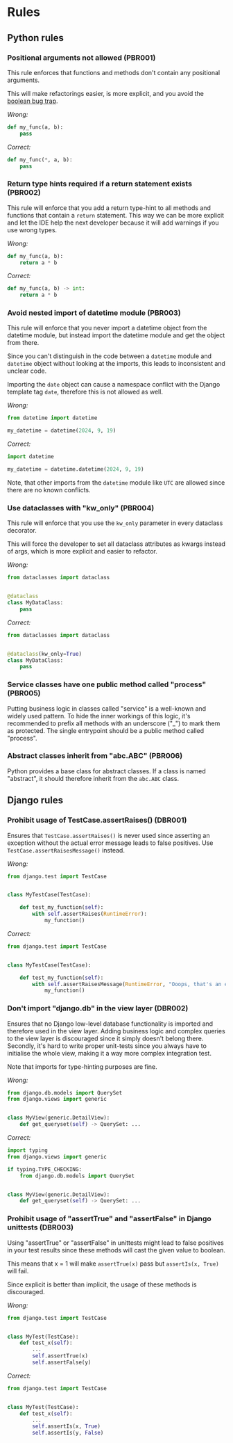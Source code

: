 # Rules

## Python rules

### Positional arguments not allowed (PBR001)

This rule enforces that functions and methods don't contain any positional arguments.

This will make refactorings easier, is more explicit,
and you avoid the [boolean bug trap](https://adamj.eu/tech/2021/07/10/python-type-hints-how-to-avoid-the-boolean-trap/).

*Wrong:*

```python
def my_func(a, b):
    pass
```

*Correct:*

```python
def my_func(*, a, b):
    pass
```

### Return type hints required if a return statement exists (PBR002)

This rule will enforce that you add a return type-hint to all methods and functions that contain a `return` statement.
This way we can be more explicit and let the IDE help the next developer because it will add warnings if you use
wrong types.

*Wrong:*

```python
def my_func(a, b):
    return a * b
```

*Correct:*

```python
def my_func(a, b) -> int:
    return a * b
```

### Avoid nested import of datetime module (PBR003)

This rule will enforce that you never import a datetime object from the datetime module, but instead import the datetime
module and get the object from there.

Since you can't distinguish in the code between a `datetime` module and `datetime` object without looking at the
imports, this leads to inconsistent and unclear code.

Importing the `date` object can cause a namespace conflict with the Django template tag `date`, therefore this is not
allowed as well.

*Wrong:*

```python
from datetime import datetime

my_datetime = datetime(2024, 9, 19)
```

*Correct:*

```python
import datetime

my_datetime = datetime.datetime(2024, 9, 19)
```

Note, that other imports from the `datetime` module like `UTC` are allowed since there are no known conflicts.

### Use dataclasses with "kw_only" (PBR004)

This rule will enforce that you use the `kw_only` parameter in every dataclass decorator.

This will force the developer to set all dataclass attributes as kwargs instead of args, which is more explicit and
easier to refactor.

*Wrong:*

```python
from dataclasses import dataclass


@dataclass
class MyDataClass:
    pass
```

*Correct:*

```python
from dataclasses import dataclass


@dataclass(kw_only=True)
class MyDataClass:
    pass
```

### Service classes have one public method called "process" (PBR005)

Putting business logic in classes called "service" is a well-known and widely used pattern. To hide the inner workings
of this logic, it's recommended to prefix all methods with an underscore ("_") to mark them as protected. The single
entrypoint should be a public method called "process".

### Abstract classes inherit from "abc.ABC" (PBR006)

Python provides a base class for abstract classes. If a class is named "abstract", it should therefore inherit from
the `abc.ABC` class.

## Django rules

### Prohibit usage of TestCase.assertRaises() (DBR001)

Ensures that `TestCase.assertRaises()` is never used since asserting an exception without the actual error
message leads to false positives. Use `TestCase.assertRaisesMessage()` instead.

*Wrong:*

```python
from django.test import TestCase


class MyTestCase(TestCase):

    def test_my_function(self):
        with self.assertRaises(RuntimeError):
            my_function()
```

*Correct:*

```python
from django.test import TestCase


class MyTestCase(TestCase):

    def test_my_function(self):
        with self.assertRaisesMessage(RuntimeError, "Ooops, that's an error."):
            my_function()
```

### Don't import "django.db" in the view layer (DBR002)

Ensures that no Django low-level database functionality is imported and therefore used in the view layer.
Adding business logic and complex queries to the view layer is discouraged since it simply doesn't belong there.
Secondly, it's hard to write proper unit-tests since you always have to initialise the whole view, making it a way more
complex integration test.

Note that imports for type-hinting purposes are fine.

*Wrong:*

```python
from django.db.models import QuerySet
from django.views import generic


class MyView(generic.DetailView):
    def get_queryset(self) -> QuerySet: ...
```

*Correct:*

```python
import typing
from django.views import generic

if typing.TYPE_CHECKING:
    from django.db.models import QuerySet


class MyView(generic.DetailView):
    def get_queryset(self) -> QuerySet: ...
```

### Prohibit usage of "assertTrue" and "assertFalse" in Django unittests (DBR003)

Using "assertTrue" or "assertFalse" in unittests might lead to false positives in your test results since these methods
will cast the given value to boolean.

This means that x = 1 will make `assertTrue(x)` pass but `assertIs(x, True)` will fail.

Since explicit is better than implicit, the usage of these methods is discouraged.

*Wrong:*

```python
from django.test import TestCase


class MyTest(TestCase):
    def test_x(self):
        ...
        self.assertTrue(x)
        self.assertFalse(y)
```

*Correct:*

```python
from django.test import TestCase


class MyTest(TestCase):
    def test_x(self):
        ...
        self.assertIs(x, True)
        self.assertIs(y, False)
```
